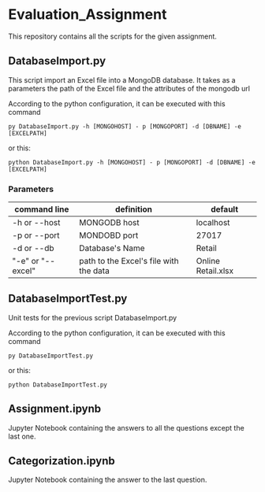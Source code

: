 # Evaluation_Assignment

This repository contains all the scripts for the given assignment.


## DatabaseImport.py

This script import an Excel file into a MongoDB database. It takes as a parameters the path of the Excel file and the 
attributes of the mongodb url

According to the python configuration, it can be executed with this command

```
py DatabaseImport.py -h [MONGOHOST] - p [MONGOPORT] -d [DBNAME] -e [EXCELPATH]
```

or this:

```
python DatabaseImport.py -h [MONGOHOST] - p [MONGOPORT] -d [DBNAME] -e [EXCELPATH]
```


### Parameters 


| command line | definition                                 | default            |
|--------------|--------------------------------------------|--------------------|
| -h or --host | MONGODB host                               |localhost|
| -p or --port | MONDOBD port                               | 27017|
| -d or --db   | Database's Name                            | Retail|
| "-e" or "--excel" | path to the Excel's file with the data| Online Retail.xlsx|

## DatabaseImportTest.py


Unit tests for the previous script DatabaseImport.py

According to the python configuration, it can be executed with this command

```
py DatabaseImportTest.py 
```

or this:

```
python DatabaseImportTest.py 
```


## Assignment.ipynb

Jupyter Notebook containing the answers to all the questions except the last one.

## Categorization.ipynb

Jupyter Notebook containing the answer to the last question.

